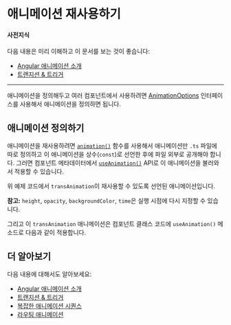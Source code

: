 <!--
# Reusable animations
-->
# 애니메이션 재사용하기

<!--
#### Prerequisites
-->
#### 사전지식

<!--
A basic understanding of the following concepts:

* [Introduction to Angular animations](guide/animations)
* [Transition and triggers](guide/transition-and-triggers)

<hr>

The [AnimationOptions](https://angular.io/api/animations/AnimationOptions) interface in Angular animations enables you to create animations that you can reuse across different components.
-->
다음 내용은 미리 이해하고 이 문서를 보는 것이 좋습니다:

* [Angular 애니메이션 소개](guide/animations)
* [트랜지션 & 트리거](guide/transition-and-triggers)

<hr>

애니메이션을 정의해두고 여러 컴포넌트에서 사용하려면 [AnimationOptions](https://angular.io/api/animations/AnimationOptions) 인터페이스를 사용해서 애니메이션을 정의하면 됩니다.


<!--
## Creating reusable animations
-->
## 애니메이션 정의하기

<!--
To create a reusable animation, use the [`animation()`](https://angular.io/api/animations/animation) method to define an animation in a separate `.ts` file and declare this animation definition as a `const` export variable. You can then import and reuse this animation in any of your app components using the [`useAnimation()`](https://angular.io/api/animations/useAnimation) API.

<code-example path="animations/src/app/animations.ts" header="src/app/animations.ts" region="reusable" language="typescript"></code-example>

In the above code snippet, `transAnimation` is made reusable by declaring it as an export variable.

<div class="alert is-helpful">

**Note:** The `height`, `opacity`, `backgroundColor`, and `time` inputs are replaced during runtime.
</div>

You can import the reusable `transAnimation` variable in your component class and reuse it using the `useAnimation()` method as shown below.

<code-example path="animations/src/app/open-close.component.3.ts" header="src/app/open-close.component.ts" region="reusable" language="typescript"></code-example>
-->
애니메이션을 재사용하려면 [`animation()`](https://angular.io/api/animations/animation) 함수를 사용해서 애니메이션만 `.ts` 파일에 따로 정의하고 이 애니메이션을 상수(`const`)로 선언한 후에 파일 외부로 공개해야 합니다. 그러면 컴포넌트 메타데이터에서 [`useAnimation()`](https://angular.io/api/animations/useAnimation) API로 이 애니메이션을 불러와서 적용할 수 있습니다. 

<code-example path="animations/src/app/animations.ts" header="src/app/animations.ts" region="reusable" language="typescript"></code-example>

위 예제 코드에서 `transAnimation`이 재사용할 수 있도록 선언된 애니메이션입니다.

<div class="alert is-helpful">

**참고:** `height`, `opacity`, `backgroundColor`, `time`은 실행 시점에 다시 지정할 수 있습니다.

</div>

그리고 이 `transAnimation` 애니메이션은 컴포넌트 클래스 코드에 `useAnimation()` 메소드로 다음과 같이 적용합니다.

<code-example path="animations/src/app/open-close.component.3.ts" header="src/app/open-close.component.ts" region="reusable" language="typescript"></code-example>


<!--
## More on Angular animations
-->
## 더 알아보기

<!--
You may also be interested in the following:

* [Introduction to Angular animations](guide/animations)
* [Transition and triggers](guide/transition-and-triggers)
* [Complex animation Sequences](guide/complex-animation-sequences)
* [Route transition animations](guide/route-animations)
-->
다음 내용에 대해서도 알아보세요:

* [Angular 애니메이션 소개](guide/animations)
* [트랜지션 & 트리거](guide/transition-and-triggers)
* [복잡한 애니메이션 시퀀스](guide/complex-animation-sequences)
* [라우팅 애니메이션](guide/route-animations)
